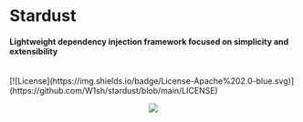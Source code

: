 # Stardust
#### Lightweight dependency injection framework focused on simplicity and extensibility
<br/>
[![License](https://img.shields.io/badge/License-Apache%202.0-blue.svg)](https://github.com/W1sh/stardust/blob/main/LICENSE)
<br/>
<p align="center">
  <img src="https://repobeats.axiom.co/api/embed/e56c3f1d8b1edbcf2fccd41eaa7945e3e9569198.svg" />
</p>
